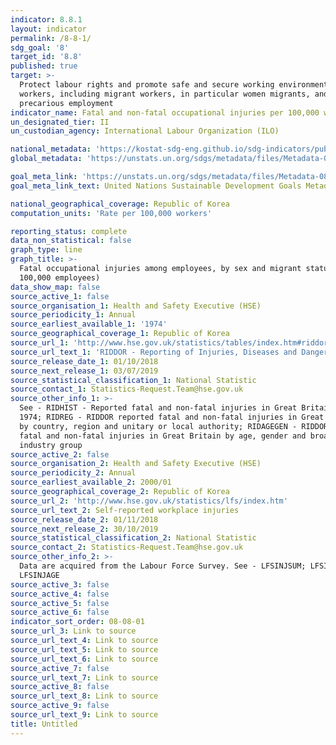 ```yaml
---
indicator: 8.8.1
layout: indicator
permalink: /8-8-1/
sdg_goal: '8'
target_id: '8.8'
published: true
target: >-
  Protect labour rights and promote safe and secure working environments for all
  workers, including migrant workers, in particular women migrants, and those in
  precarious employment
indicator_name: Fatal and non-fatal occupational injuries per 100,000 workers, by sex and migrant status
un_designated_tier: II
un_custodian_agency: International Labour Organization (ILO)

national_metadata: 'https://kostat-sdg-eng.github.io/sdg-indicators/public/Metadata-08-08-01_ENG.pdf'
global_metadata: 'https://unstats.un.org/sdgs/metadata/files/Metadata-08-08-01.pdf'

goal_meta_link: 'https://unstats.un.org/sdgs/metadata/files/Metadata-08-08-01.pdf'
goal_meta_link_text: United Nations Sustainable Development Goals Metadata (PDF 381 KB)

national_geographical_coverage: Republic of Korea
computation_units: 'Rate per 100,000 workers'

reporting_status: complete
data_non_statistical: false
graph_type: line
graph_title: >-
  Fatal occupational injuries among employees, by sex and migrant status (per
  100,000 employees)
data_show_map: false
source_active_1: false
source_organisation_1: Health and Safety Executive (HSE)
source_periodicity_1: Annual
source_earliest_available_1: '1974'
source_geographical_coverage_1: Republic of Korea
source_url_1: 'http://www.hse.gov.uk/statistics/tables/index.htm#riddor'
source_url_text_1: 'RIDDOR - Reporting of Injuries, Diseases and Dangerous Occurrences Regulations'
source_release_date_1: 01/10/2018
source_next_release_1: 03/07/2019
source_statistical_classification_1: National Statistic
source_contact_1: Statistics-Request.Team@hse.gov.uk
source_other_info_1: >-
  See - RIDHIST - Reported fatal and non-fatal injuries in Great Britain from
  1974; RIDREG - RIDDOR reported fatal and non-fatal injuries in Great Britain
  by country, region and unitary or local authority; RIDAGEGEN - RIDDOR reported
  fatal and non-fatal injuries in Great Britain by age, gender and broad
  industry group
source_active_2: false
source_organisation_2: Health and Safety Executive (HSE)
source_periodicity_2: Annual
source_earliest_available_2: 2000/01
source_geographical_coverage_2: Republic of Korea
source_url_2: 'http://www.hse.gov.uk/statistics/lfs/index.htm'
source_url_text_2: Self-reported workplace injuries
source_release_date_2: 01/11/2018
source_next_release_2: 30/10/2019
source_statistical_classification_2: National Statistic
source_contact_2: Statistics-Request.Team@hse.gov.uk
source_other_info_2: >-
  Data are acquired from the Labour Force Survey. See - LFSINJSUM; LFSINJREG;
  LFSINJAGE
source_active_3: false
source_active_4: false
source_active_5: false
source_active_6: false
indicator_sort_order: 08-08-01
source_url_3: Link to source
source_url_text_4: Link to source
source_url_text_5: Link to source
source_url_text_6: Link to source
source_active_7: false
source_url_text_7: Link to source
source_active_8: false
source_url_text_8: Link to source
source_active_9: false
source_url_text_9: Link to source
title: Untitled
---
```

